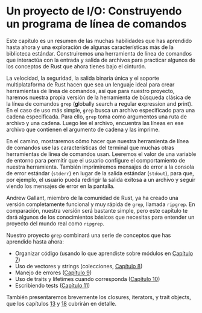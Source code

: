 # Un proyecto de I/O: Construyendo un programa de línea de comandos

Este capítulo es un resumen de las muchas habilidades que has aprendido hasta
ahora y una exploración de algunas características más de la biblioteca estándar.
Construiremos una herramienta de línea de comandos que interactúa con la entrada
y salida de archivos para practicar algunos de los conceptos de Rust que ahora 
tienes bajo el cinturón.

La velocidad, la seguridad, la salida binaria única y el soporte multiplataforma
de Rust hacen que sea un lenguaje ideal para crear herramientas de línea de
comandos, así que para nuestro proyecto, haremos nuestra propia versión de la
herramienta de búsqueda clásica de la línea de comandos `grep` (**g**lobally
search a **r**egular **e**xpression and **p**rint). En el caso de uso más
simple, `grep` busca un archivo especificado para una cadena especificada.
Para ello, `grep` toma como argumentos una ruta de archivo y una cadena. Luego
lee el archivo, encuentra las líneas en ese archivo que contienen el argumento
de cadena y las imprime.

En el camino, mostraremos cómo hacer que nuestra herramienta de línea de comandos
use las características del terminal que muchas otras herramientas de línea de
comandos usan. Leeremos el valor de una variable de entorno para permitir que el
usuario configure el comportamiento de nuestra herramienta. También imprimiremos
mensajes de error a la consola de error estándar (`stderr`) en lugar de la
salida estándar (`stdout`), para que, por ejemplo, el usuario pueda redirigir
la salida exitosa a un archivo y seguir viendo los mensajes de error en la
pantalla.

Andrew Gallant, miembro de la comunidad de Rust, ya ha creado una versión
completamente funcional y muy rápida de `grep`, llamada `ripgrep`. En
comparación, nuestra versión será bastante simple, pero este capítulo te dará
algunos de los conocimientos básicos que necesitas para entender un proyecto
del mundo real como `ripgrep`.

Nuestro proyecto `grep` combinará una serie de conceptos que has aprendido
hasta ahora:

* Organizar código (usando lo que aprendiste sobre módulos en
  [Capítulo 7][ch7]<!-- ignore -->)
* Uso de vectores y strings (colecciones, [Capítulo 8][ch8]<!-- ignore -->)
* Manejo de errores ([Capítulo 9][ch9]<!-- ignore -->)
* Uso de traits y lifetimes cuando corresponda ([Capítulo 10][ch10]<!-- ignore
  -->)
* Escribiendo tests ([Capítulo 11][ch11]<!-- ignore -->)

También presentaremos brevemente los closures, iterators, y trait objects, que
los capítulos [13][ch13]<!-- ignore --> y [18][ch18]<!-- ignore --> cubrirán en
detalle.

[ch7]: ch07-00-managing-growing-projects-with-packages-crates-and-modules.html
[ch8]: ch08-00-common-collections.html
[ch9]: ch09-00-error-handling.html
[ch10]: ch10-00-generics.html
[ch11]: ch11-00-testing.html
[ch13]: ch13-00-functional-features.html
[ch18]: ch18-00-oop.html
